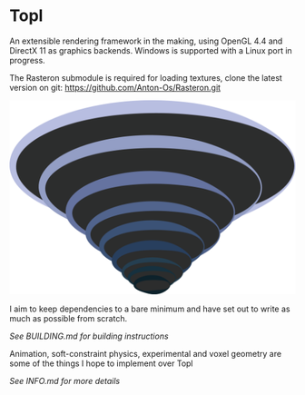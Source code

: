 # Topl

An extensible rendering framework in the making, using OpenGL 4.4 and DirectX 11 as graphics backends. Windows is supported with a Linux port in progress.

The Rasteron submodule is required for loading textures, clone the latest version on git: https://github.com/Anton-Os/Rasteron.git

![Topl Logo](./assets/images/Topl-Main.png "Topl Logo")

I aim to keep dependencies to a bare minimum and have set out to write as much as possible from scratch.

*See BUILDING.md for building instructions*

Animation, soft-constraint physics, experimental and voxel geometry are some of the things I hope to implement over Topl

*See INFO.md for more details*